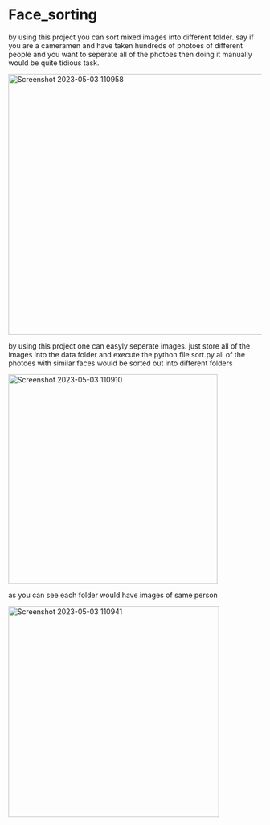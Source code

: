 # Face_sorting
by using this project you can sort mixed images into different folder. say if you are a cameramen and have taken hundreds of photoes of different people and you want to seperate all of the photoes then doing it manually would be quite tidious task. 


<img width="518" alt="Screenshot 2023-05-03 110958" src="https://user-images.githubusercontent.com/86142546/235853910-ee17477d-c491-44f3-a727-84a841dd6723.png">

by using this project one can easyly seperate images. just store all of the images into the data folder and execute the python file sort.py
all of the photoes with similar faces would be sorted out into different folders

<img width="416" alt="Screenshot 2023-05-03 110910" src="https://user-images.githubusercontent.com/86142546/235855091-3deb39e9-3015-4702-b304-b53215ab399c.png">

as you can see each folder would have images of same person

<img width="419" alt="Screenshot 2023-05-03 110941" src="https://user-images.githubusercontent.com/86142546/235855180-d14ba57b-703f-43f3-b33a-ddf564ec01bd.png">
